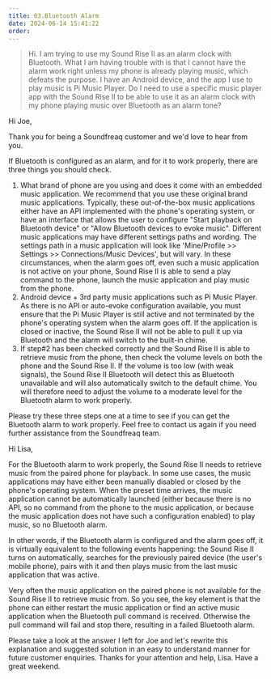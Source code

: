```yaml
---
title: 03.Bluetooth Alarm
date: 2024-06-14 15:41:22
order: 
---
```

> Hi. I am trying to use my Sound Rise II as an alarm clock with Bluetooth. What I am having trouble with is that I cannot have the alarm work right unless my phone is already playing music, which defeats the purpose.
> I have an Android device, and the app I use to play music is Pi Music Player. Do I need to use a specific music player app with the Sound Rise II to be able to use it as an alarm clock with my phone playing music over Bluetooth as an alarm tone?

Hi Joe,

Thank you for being a Soundfreaq customer and we'd love to hear from you.

If Bluetooth is configured as an alarm, and for it to work properly, there are three things you should check.

1. What brand of phone are you using and does it come with an embedded music application. We recommend that you use these original brand music applications.
   Typically, these out-of-the-box music applications either have an API implemented with the phone's operating system, or have an interface that allows the user to configure "Start playback on Bluetooth device" or "Allow Bluetooth devices to evoke music". Different music applications may have different settings paths and wording. The settings path in a music application will look like 'Mine/Profile >> Settings >> Connections/Music Devices', but will vary.
   In these circumstances, when the alarm goes off, even such a music application is not active on your phone, Sound Rise II is able to send a play command to the phone, launch the music application and play music from the phone.
2. Android device + 3rd party music applications such as Pi Music Player. As there is no API or auto-evoke configuration available, you must ensure that the Pi Music Player is still active and not terminated by the phone's operating system when the alarm goes off. If the application is closed or inactive, the Sound Rise II will not be able to pull it up via Bluetooth and the alarm will switch to the built-in chime.
3. If step#2 has been checked correctly and the Sound Rise II is able to retrieve music from the phone, then check the volume levels on both the phone and the Sound Rise II. If the volume is too low (with weak signals), the Sound Rise II Bluetooth will detect this as Bluetooth unavailable and will also automatically switch to the default chime. You will therefore need to adjust the volume to a moderate level for the Bluetooth alarm to work properly.

Please try these three steps one at a time to see if you can get the Bluetooth alarm to work properly. Feel free to contact us again if you need further assistance from the Soundfreaq team.

Hi Lisa,

For the Bluetooth alarm to work properly, the Sound Rise II needs to retrieve music from the paired phone for playback. In some use cases, the music applications may have either been manually disabled or closed by the phone's operating system. When the preset time arrives, the music application cannot be automatically launched (either because there is no API, so no command from the phone to the music application, or because the music application does not have such a configuration enabled) to play music, so no Bluetooth alarm.

In other words, if the Bluetooth alarm is configured and the alarm goes off, it is virtually equivalent to the following events happening: the Sound Rise II turns on automatically, searches for the previously paired device (the user's mobile phone), pairs with it and then plays music from the last music application that was active.

Very often the music application on the paired phone is not available for the Sound Rise II to retrieve music from. So you see, the key element is that the phone can either restart the music application or find an active music application when the Bluetooth pull command is received. Otherwise the pull command will fail and stop there, resulting in a failed Bluetooth alarm.

Please take a look at the answer I left for Joe and let's rewrite this explanation and suggested solution in an easy to understand manner for future customer enquiries. Thanks for your attention and help, Lisa. Have a great weekend.
